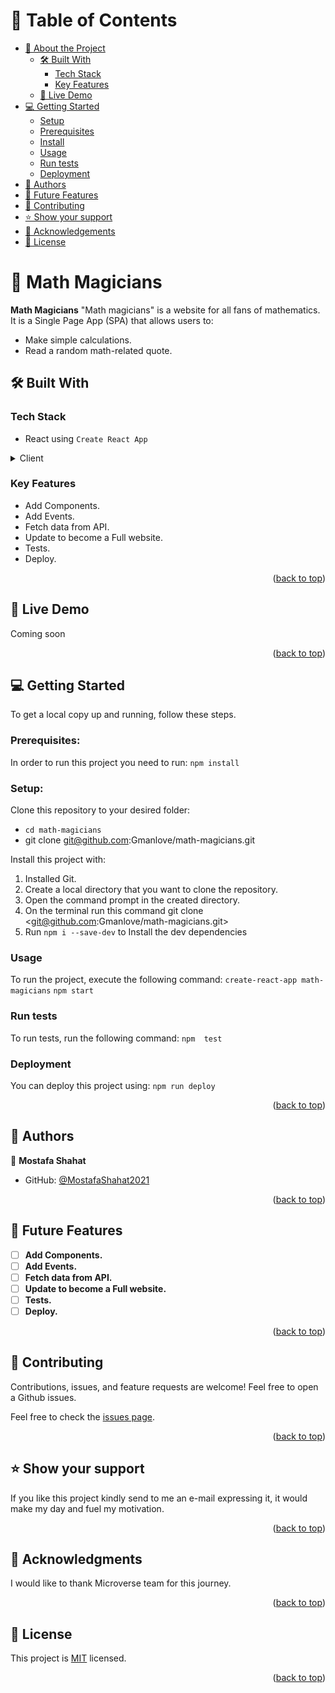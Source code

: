  
# 📗 Table of Contents

- [📖 About the Project](#about-project)
  - [🛠 Built With](#built-with)
    - [Tech Stack](#tech-stack)
    - [Key Features](#key-features)
  - [🚀 Live Demo](#live-demo)
- [💻 Getting Started](#getting-started)
  - [Setup](#setup)
  - [Prerequisites](#prerequisites)
  - [Install](#install)
  - [Usage](#usage)
  - [Run tests](#run-tests)
  - [Deployment](#triangular_flag_on_post-deployment)
- [👥 Authors](#authors)
- [🔭 Future Features](#future-features)
- [🤝 Contributing](#contributing)
- [⭐️ Show your support](#support)
- [🙏 Acknowledgements](#acknowledgements)
- [📝 License](#license)


# 📖 Math Magicians <a name="about-project"></a>


**Math Magicians** "Math magicians" is a website for all fans of mathematics. It is a Single Page App (SPA) that allows users to:
- Make simple calculations.
- Read a random math-related quote.

## 🛠 Built With <a name="built-with"></a>

### Tech Stack <a name="tech-stack"></a>


- React  using ``Create React App``

<details>
  <summary>Client</summary>
  <ul>
    <li><a href="">React</a></li>
    <li><a href="">JavaScript(ES6)</a></li>
    <li><a href="">Css</a></li>
    <li><a href="">HTML</a></li>
  </ul>
</details>

### Key Features <a name="key-features"></a>

- Add Components.
- Add Events.
- Fetch data from API.
- Update to become a Full website.
- Tests.
- Deploy.


<p align="right">(<a href="#readme-top">back to top</a>)</p>

<!-- LIVE DEMO -->

## 🚀 Live Demo <a name="live-demo"></a>
Coming soon

<p align="right">(<a href="#readme-top">back to top</a>)</p>



## 💻 Getting Started <a name="getting-started"></a>

To get a local copy up and running, follow these steps.

### Prerequisites:

In order to run this project you need to run:
```npm install```

### Setup:

Clone this repository to your desired folder:

- ```cd math-magicians```
- git clone git@github.com:Gmanlove/math-magicians.git

Install this project with:
1. Installed Git.
2. Create a local directory that you want to clone the repository.
3. Open the command prompt in the created directory.
4. On the terminal run this command git clone <git@github.com:Gmanlove/math-magicians.git>
5. Run ``` npm i --save-dev ```  to Install the dev dependencies
### Usage

To run the project, execute the following command:
```create-react-app math-magicians```
```npm start```

### Run tests

To run tests, run the following command:
``` npm  test ```

### Deployment

You can deploy this project using:
``` npm run deploy ```

<p align="right">(<a href="#readme-top">back to top</a>)</p>

<!-- AUTHORS -->

## 👥 Authors <a name="authors"></a>

👤 **Mostafa Shahat**

- GitHub: [@MostafaShahat2021](https://github.com/Gmanlove)

 

<p align="right">(<a href="#readme-top">back to top</a>)</p>

<!-- FUTURE FEATURES -->

## 🔭 Future Features <a name="future-features"></a>


- [ ] **Add Components.**
- [ ] **Add Events.**
- [ ] **Fetch data from API.**
- [ ] **Update to become a Full website.**
- [ ] **Tests.**
- [ ] **Deploy.**

<p align="right">(<a href="#readme-top">back to top</a>)</p>



## 🤝 Contributing <a name="contributing"></a>

Contributions, issues, and feature requests are welcome!
Feel free to open a Github issues.

Feel free to check the [issues page](../../issues/).

<p align="right">(<a href="#readme-top">back to top</a>)</p>



## ⭐️ Show your support <a name="support"></a>

If you like this project kindly send to me an e-mail expressing it, it would make my day and fuel my motivation.

<p align="right">(<a href="#readme-top">back to top</a>)</p>


## 🙏 Acknowledgments <a name="acknowledgements"></a>

I would like to thank Microverse team for this journey.

<p align="right">(<a href="#readme-top">back to top</a>)</p>

## 📝 License <a name="license"></a>

This project is [MIT](./LICENSE) licensed.

<p align="right">(<a href="#readme-top">back to top</a>)</p>